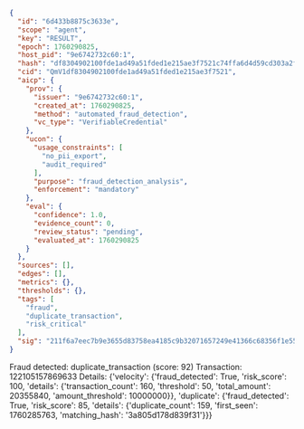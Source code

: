 ```json
{
  "id": "6d433b8875c3633e",
  "scope": "agent",
  "key": "RESULT",
  "epoch": 1760290825,
  "host_pid": "9e6742732c60:1",
  "hash": "df8304902100fde1ad49a51fded1e215ae3f7521c74ffa6d4d59cd303a2fb8d6",
  "cid": "QmV1df8304902100fde1ad49a51fded1e215ae3f7521",
  "aicp": {
    "prov": {
      "issuer": "9e6742732c60:1",
      "created_at": 1760290825,
      "method": "automated_fraud_detection",
      "vc_type": "VerifiableCredential"
    },
    "ucon": {
      "usage_constraints": [
        "no_pii_export",
        "audit_required"
      ],
      "purpose": "fraud_detection_analysis",
      "enforcement": "mandatory"
    },
    "eval": {
      "confidence": 1.0,
      "evidence_count": 0,
      "review_status": "pending",
      "evaluated_at": 1760290825
    }
  },
  "sources": [],
  "edges": [],
  "metrics": {},
  "thresholds": {},
  "tags": [
    "fraud",
    "duplicate_transaction",
    "risk_critical"
  ],
  "sig": "211f6a7eec7b9e3655d83758ea4185c9b32071657249e41366c68356f1e55aaa"
}
```

Fraud detected: duplicate_transaction (score: 92)
Transaction: 122105157869633
Details: {'velocity': {'fraud_detected': True, 'risk_score': 100, 'details': {'transaction_count': 160, 'threshold': 50, 'total_amount': 20355840, 'amount_threshold': 10000000}}, 'duplicate': {'fraud_detected': True, 'risk_score': 85, 'details': {'duplicate_count': 159, 'first_seen': 1760285763, 'matching_hash': '3a805d178d839f31'}}}